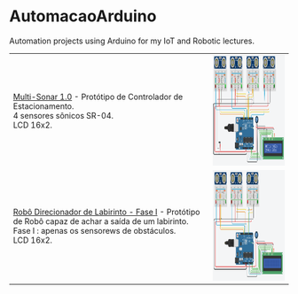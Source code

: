 # AutomacaoArduino
Automation projects using Arduino for my IoT and Robotic lectures.

<table border="0">
  <tr>
    <td>
      <a href="https://github.com/ProfessorFilipo/AutomacaoArduino/tree/master/MultiSonar_v1">Multi-Sonar 1.0</a> - Protótipo de Controlador de Estacionamento. 
      <br />4 sensores sônicos SR-04.
      <br />LCD 16x2.
    </td>
    <td>
<img src="https://raw.githubusercontent.com/ProfessorFilipo/AutomacaoArduino/master/MultiSonar_v1/Capture5.PNG" alt="snapshot 1" height="200" width="300">       
    </td>
  </tr>
 
  <tr>
    <td>
      <a href="https://github.com/ProfessorFilipo/AutomacaoArduino/tree/master/RoboDirecional_Fase_I">Robô Direcionador de Labirinto - Fase I</a> - Protótipo de Robô capaz de achar a saída de um labirinto. 
      <br />Fase I : apenas os sensorews de obstáculos.
      <br />LCD 16x2.
    </td>
    <td>
<img src="https://raw.githubusercontent.com/ProfessorFilipo/AutomacaoArduino/master/RoboDirecional_Fase_I/RoboDirecional_Fase_I_montagem_v1.PNG" alt="snapshot 1" height="200" width="300">       
    </td>
  </tr>
</table>
